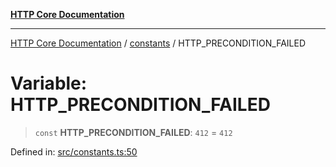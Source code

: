 [**HTTP Core Documentation**](../../README.md)

***

[HTTP Core Documentation](../../README.md) / [constants](../README.md) / HTTP\_PRECONDITION\_FAILED

# Variable: HTTP\_PRECONDITION\_FAILED

> `const` **HTTP\_PRECONDITION\_FAILED**: `412` = `412`

Defined in: [src/constants.ts:50](https://github.com/stonemjs/http-core/blob/6577700bdede2420a5df45a338635c35547070ea/src/constants.ts#L50)
